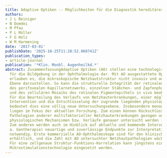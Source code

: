 ```yaml
---
title: Adaptive Optiken -- Möglichkeiten für die Diagnostik hereditärer Netzhauterkrankungen
authors:
- J L Reiniger
- N Domdei
- M Pfau
- P L Müller
- F G Holz
- W M Harmening
date: '2017-03-01'
publishDate: '2025-10-25T11:28:52.068741Z'
publication_types:
- article-journal
publication: '*Klin. Monbl. Augenheilkd.*'
abstract: ZusammenfassungAdaptive Optiken (AO) stellen eine technologische Schlüsselinnovation
  für die Bildgebung in der Ophthalmologie dar. Mit AO ausgestattete Ophthalmoskope
  erlauben es, die mikroskopische Netzhautstruktur nicht invasiv und auf zellulärer
  Ebene darzustellen. So kann die strukturelle Integrität der retinalen Nervenfaserschicht,
  des perifovealen Kapillarnetzwerks, einzelner Stäbchen- und Zapfenphotorezeptoren
  und des zellulären Mosaiks des retinalen Pigmentepithels in vivo beobachtet werden.
  Für die Beurteilung des Verlaufs von Netzhauterkrankungen, einer möglichen pharmakologischen
  Intervention und die Entschlüsselung der zugrunde liegenden physiologischen Mechanismen
  bedeutet dies eine völlig neue Untersuchungsebene. Insbesondere monogenetische Erkrankungen
  liegen im Fokus der aktuellen Forschung. Zum einen können Rückschlüsse auf einzelne
  Pathologien anderer multifaktorieller Netzhauterkrankungen gezogen und so die zugrundeliegenden
  physiologischen Mechanismen bzw. Verläufe genauer untersucht werden (Modellerkrankung).
  Zum anderen werden auch im Hinblick auf aktuelle und kommende Interventionen (u.
  a. Gentherapie) neuartige und zuverlässige Endpunkte zur Interpretation des Therapieerfolgs
  notwendig. Erste kommerzielle AO-Ophthalmoskope sind für den klinischen Einsatz
  erhältlich, und die Zahl mit AO untersuchter Netzhautpathologien wächst zunehmend.
  Für eine zellgenaue Struktur-Funktions-Korrelation kann jüngstens eine AO-basierte
  Mikrostimulationstechnologie eingesetzt werden.
---
```

